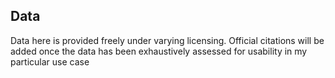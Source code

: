 ## Data

Data here is provided freely under varying licensing. Official citations will be added once the data has been exhaustively assessed for usability in my particular use case

